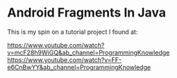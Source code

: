# Android Fragments In Java

This is my spin on a tutorial project I found at:

https://www.youtube.com/watch?v=mcF28h9WiGQ&ab_channel=ProgrammingKnowledge
https://www.youtube.com/watch?v=FF-e6CnBwYY&ab_channel=ProgrammingKnowledge

